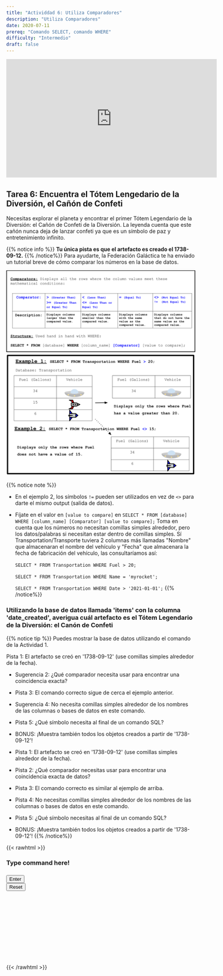 ```yaml
---
title: "Actividdad 6: Utiliza Comparadores"
description: "Utiliza Comparadores"
date: 2020-07-11
prereq: "Comando SELECT, comando WHERE"
difficulty: "Intermedio"
draft: false
---
```

<!-- Links for javascript and CSS needed for drop down logic -->
<link rel="stylesheet" href="../default/_default.css" type="text/css"></link>
<link rel="stylesheet" href="../default/_type.css" type="text/css"></link>

<script type="text/javascript" src="../default/_default.js"></script>
<script type="text/javascript" src="../default/_type.js"></script>
<script type="text/javascript" src="../default/alasql.js"></script>
<script type="text/javascript" src="_activity6.js"></script>
<script type="text/javascript" src="../default/db.js"></script>

<p style="text-align: center;"><iframe width="560" height="315" src="https://www.youtube.com/embed/WeTYg1YnbHA" title="YouTube video player" frameborder="0" allow="accelerometer; autoplay; clipboard-write; encrypted-media; gyroscope; picture-in-picture" allowfullscreen></iframe></p>


## Tarea 6: Encuentra el Tótem Lengedario de la Diversión, el Cañón de Confeti  

Necesitas explorar el planeta y encontrar el primer Tótem Legendario de la Diversión: el Cañón de Confeti de la Diversión. 
La leyenda cuenta que este cañón nunca deja de lanzar confeti ya que es un símbolo de paz y entretenimiento infinito. 

{{% notice info %}}
**Tu única pista es que el artefacto es creado el 1738-09-12.**
{{% /notice%}}
Para ayudarte, la Federación Galáctica te ha enviado un tutorial breve de cómo comparar los números en la base de datos. 

![Explain](assets/Comparator.png)
![Example](assets/Example.png)

{{% notice note %}}
* En el ejemplo 2, los símbolos `!=` pueden ser utilizados en vez de `<>` para darte el mismo output (salida de datos).
* Fíjate en el valor en `[value to compare]` en `SELECT * FROM [database] WHERE [column_name] [Comparator] [value to compare];` Toma en cuenta que los números no necesitan comillas simples alrededor, pero los datos/palabras si necesitan estar dentro de comillas simples. Sí Transportation/Transporte tuviera 2 columnas más llamadas "Nombre" que almacenaran el nombre del vehículo y "Fecha" que almacenara la fecha de fabricación del vehículo, las consultaríamos así:

    `SELECT * FROM Transportation WHERE Fuel > 20;`

    `SELECT * FROM Transportation WHERE Name = 'myrocket';`

    `SELECT * FROM Transportation WHERE Date > '2021-01-01';`
{{% /notice%}}

### Utilizando la base de datos llamada 'items' con la columna 'date_created', averigua cuál artefacto es el Tótem Legendario de la Diversión: el Canón de Confeti

{{% notice tip %}}
Puedes mostrar la base de datos utilizando el comando de la Actividad 1. 

Pista 1: El artefacto se creó en '1738-09-12' (use comillas simples alrededor de la fecha).
* Sugerencia 2: ¿Qué comparador necesita usar para encontrar una coincidencia exacta?
* Pista 3: El comando correcto sigue de cerca el ejemplo anterior.
* Sugerencia 4: No necesita comillas simples alrededor de los nombres de las columnas o bases de datos en este comando.
* Pista 5: ¿Qué símbolo necesita al final de un comando SQL?

* BONUS: ¡Muestra también todos los objetos creados a partir de '1738-09-12'!

* Pista 1: El artefacto se creó en '1738-09-12' (use comillas simples alrededor de la fecha).
* Pista 2: ¿Qué comparador necesitas usar para encontrar una coincidencia exacta de datos?
* Pista 3: El comando correcto es similar al ejemplo de arriba. 
* Pista 4: No necesitas comillas simples alrededor de los nombres de las columnas o bases de datos en este comando. 
* Pista 5: ¿Qué símbolo necesitas al final de un comando SQL?
* BONUS: ¡Muestra también todos los objetos creados a partir de '1738-09-12'!
{{% /notice%}}

<!-- SQL Type In Activity -->
{{< rawhtml >}}

  <div class="content_scaler">
    <div class="terminal_div" id="terminal_div">
      <div class = "outer">
        <h3 id = "commands" contenteditable="true" onclick="placeholder()">Type command here!</h3>
      </div>
      <div class = "prev">
        <h3 id = "prev"></h3>
      </div>
      <div style="clear: both;"></div> 
      <button class="button button1" onclick="sql()">Enter</button>
      <div style="clear: both;"></div> 
      <button class = "button reset" onclick="reset()">Reset</button>
    </div>
  </div>
  <div style="clear: both;"></div> 
  <h1 class="error" id="sqlcommand" style="visibility:hidden"><strong>ERROR INVALID INPUT></strong></h1>
  <table id="table">
    <tr></tr>
  </table>
  <h4 id="story"></h4>

  <div id="text" style="visibility:hidden">
    <p> Has encontrado la ubicación del primer Tótem Legendario de la Diversión: ¡el Cañón de Confeti!</p>
  </div>

  <!-- Unhide the Confetti Cannon -->
  <img id="cannon" alt="cannon" style="visibility:hidden"/>
  
  <!-- Tells User to continue mission -->
  <div class="resume_plot" id="resume_plot" style="visibility:hidden">
    <div class="alert">
      <span id="check">&#10003;</span>
      ¡Haz completado la tarea!¡Continúa a la siguiente misión!
    </div>
  </div>
{{< /rawhtml >}}
